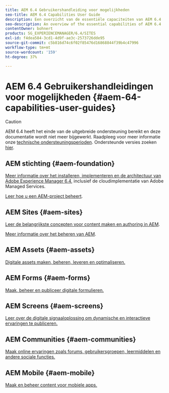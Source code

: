```yaml
---
title: AEM 6.4 Gebruikershandleiding voor mogelijkheden
seo-title: AEM 6.4 Capabilities User Guide
description: Een overzicht van de essentiële capaciteiten van AEM 6.4
seo-description: An overview of the essential capabilities of AEM 6.4
contentOwner: bohnert
products: SG_EXPERIENCEMANAGER/6.4/SITES
exl-id: f4dea584-3cd1-4d9f-ae3c-2573726dde95
source-git-commit: c5b816d74c6f02f85476d16868844f39b4c47996
workflow-type: tm+mt
source-wordcount: '159'
ht-degree: 37%

---
```


# AEM 6.4 Gebruikershandleidingen voor mogelijkheden {#aem-64-capabilities-user-guides}

>[!CAUTION]
>
>AEM 6.4 heeft het einde van de uitgebreide ondersteuning bereikt en deze documentatie wordt niet meer bijgewerkt. Raadpleeg voor meer informatie onze [technische ondersteuningsperioden](https://helpx.adobe.com/support/programs/eol-matrix.html). Ondersteunde versies zoeken [hier](https://experienceleague.adobe.com/docs/).

## AEM stichting {#aem-foundation}

[Meer informatie over het installeren, implementeren en de architectuur van Adobe Experience Manager 6.4](/help/sites-deploying/home.md), inclusief de cloudimplementatie van Adobe Managed Services.

[Leer hoe u een AEM-project beheert](/help/managing/home.md).

## AEM Sites {#aem-sites}

[Leer de belangrijkste concepten voor content maken en authoring in AEM](/help/sites-authoring/home.md).

[Meer informatie over het beheren van AEM](/help/sites-administering/home.md).

## AEM Assets {#aem-assets}

[Digitale assets maken, beheren, leveren en optimaliseren.](/help/assets/home.md)

## AEM Forms {#aem-forms}

[Maak, beheer en publiceer digitale formulieren.](/help/forms/home.md)

## AEM Screens {#aem-screens}

[Leer over de digitale signaaloplossing om dynamische en interactieve ervaringen te publiceren.](https://experienceleague.adobe.com/docs/experience-manager-screens/user-guide/aem-screens-introduction.html)

## AEM Communities {#aem-communities}

[Maak online ervaringen zoals forums, gebruikersgroepen, leermiddelen en andere sociale functies.](/help/communities/home.md)

## AEM Mobile {#aem-mobile}

[Maak en beheer content voor mobiele apps.](/help/mobile/home.md)
